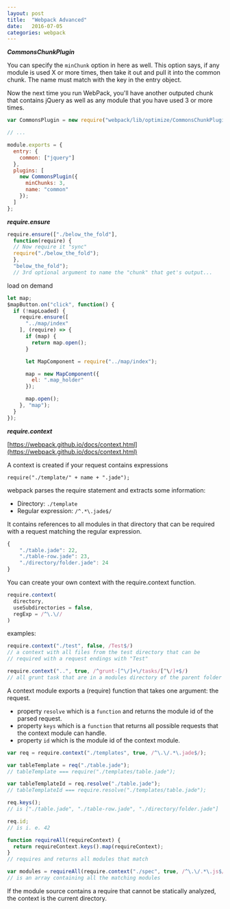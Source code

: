 ```yaml
---
layout: post
title:  "Webpack Advanced"
date:   2016-07-05
categories: webpack
---
```


***CommonsChunkPlugin***

You can specify the `minChunk` option in here as well. This option says, if any module is used X or more times, then take it out and pull it into the common chunk. The name must match with the key in the entry object.

Now the next time you run WebPack, you'll have another outputed chunk that contains jQuery as well as any module that you have used 3 or more times.

```js
var CommonsPlugin = new require("webpack/lib/optimize/CommonsChunkPlugin")

// ...

module.exports = {  
  entry: {
    common: ["jquery"]
  },
  plugins: [
    new CommonsPlugin({
      minChunks: 3,
      name: "common"
    });
  ]
};
```


***require.ensure***

```js
require.ensure(["./below_the_fold"],
  function(require) {
  // Now require it "sync"
  require("./below_the_fold");
  },
  "below_the_fold");
  // 3rd optional argument to name the "chunk" that get's output...
```

load on demand

```js
let map;  
$mapButton.on("click", function() {
  if (!mapLoaded) {
    require.ensure([
      "../map/index"
    ], (require) => {
      if (map) {
        return map.open();
      }

      let MapComponent = require("../map/index");

      map = new MapComponent({
        el: ".map_holder"
      });

      map.open();
    }, "map");
  }
});
```
***require.context***

[https://webpack.github.io/docs/context.html](https://webpack.github.io/docs/context.html)

A context is created if your request contains expressions

`require("./template/" + name + ".jade");`

webpack parses the require statement and extracts some information:

* Directory: `./template`
* Regular expression: `/^.*\.jade$/`

It contains references to all modules in that directory that can be required with a request matching the regular expression. 

```js
{
    "./table.jade": 22,
    "./table-row.jade": 23,
    "./directory/folder.jade": 24
}
```

You can create your own context with the require.context function.

```js
require.context(
  directory, 
  useSubdirectories = false, 
  regExp = /^\.\//
)
```

examples:

```js
require.context("./test", false, /Test$/)
// a context with all files from the test directory that can be
// required with a request endings with "Test"

require.context("..", true, /^grunt-[^\/]+\/tasks/[^\/]+$/)
// all grunt task that are in a modules directory of the parent folder
```

A context module exports a (require) function that takes one argument: the request.

* property `resolve` which is a `function` and returns the module id of the parsed request.
* property `keys` which is a `function` that returns all possible requests that the context module can handle.
* property `id` which is the module id of the context module.

```js
var req = require.context("./templates", true, /^\.\/.*\.jade$/);

var tableTemplate = req("./table.jade");
// tableTemplate === require("./templates/table.jade");

var tableTemplateId = req.resolve("./table.jade");
// tableTemplateId === require.resolve("./templates/table.jade");

req.keys();
// is ["./table.jade", "./table-row.jade", "./directory/folder.jade"]

req.id;
// is i. e. 42
```

```js
function requireAll(requireContext) {
  return requireContext.keys().map(requireContext);
}
// requires and returns all modules that match

var modules = requireAll(require.context("./spec", true, /^\.\/.*\.js$/));
// is an array containing all the matching modules
```

If the module source contains a require that cannot be statically analyzed, the context is the current directory.